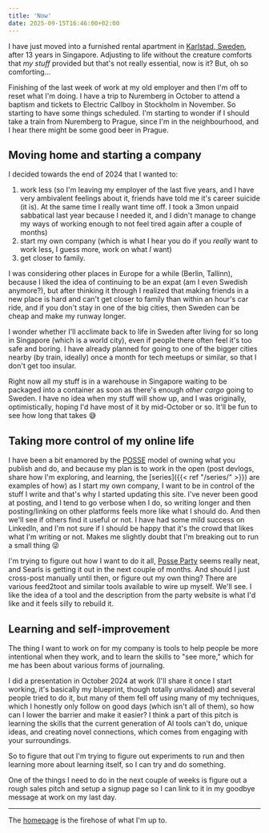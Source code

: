 ```yaml
---
title: 'Now'
date: 2025-09-15T16:46:00+02:00
---
```


I have just moved into a furnished rental apartment in [Karlstad, Sweden](https://en.wikipedia.org/wiki/Karlstad), after 13 years in Singapore. Adjusting to life without the creature comforts that _my stuff_ provided but that's not really essential, now is it? But, oh so comforting…

Finishing of the last week of work at my old employer and then I'm off to reset what I'm doing. I have a trip to Nuremberg in October to attend a baptism and tickets to Electric Callboy in Stockholm in November. So starting to have some things scheduled. I'm starting to wonder if I should take a train from Nuremberg to Prague, since I'm in the neighbourhood, and I hear there might be some good beer in Prague.

## Moving home and starting a company

I decided towards the end of 2024 that I wanted to:

1. work less (so I'm leaving my employer of the last five years, and I have very ambivalent feelings about it, friends have told me it's career suicide (it is). At the same time I really want time off. I took a 3mon unpaid sabbatical last year because I needed it, and I didn't manage to change my ways of working enough to not feel tired again after a couple of months)
2. start my own company (which is what I hear you do if you _really_ want to work less, I guess more, work on what _I_ want)
3. get closer to family. 

I was considering other places in Europe for a while (Berlin, Tallinn), because I liked the idea of continuing to be an expat (am I even Swedish anymore?), but after thinking it through I realized that making friends in a new place is hard and can't get closer to family than within an hour's car ride, and if you don't stay in one of the big cities, then Sweden can be cheap and make my runway longer.

I wonder whether I'll acclimate back to life in Sweden after living for so long in Singapore (which is a world city), even if people there often feel it's too safe and boring. I have already planned for going to one of the bigger cities nearby (by train, ideally) once a month for tech meetups or similar, so that I don't get too insular.

Right now all my stuff is in a warehouse in Singapore waiting to be packaged into a container as soon as there's enough _other cargo_ going to Sweden. I have no idea when my stuff will show up, and I was originally, optimistically, hoping I'd have most of it by mid-October or so. It'll be fun to see how long that takes 😅

## Taking more control of my online life

I have been a bit enamored by the [POSSE](https://indieweb.org/POSSE) model of owning what you publish and do, and because my plan is to work in the open (post devlogs, share how I'm exploring, and learning, the [series]({{< ref "/series/" >}}) are examples of how) as I start my own company, I want to be in control of the stuff I write and that's why I started updating this site. I've never been good at posting, and I tend to go verbose when I do, so writing longer and then posting/linking on other platforms feels more like what I should do. And then we'll see if others find it useful or not. I have had some mild success on LinkedIn, and I'm not sure if I should be happy that it's the crowd that likes what I'm writing or not. Makes me slightly doubt that I'm breaking out to run a small thing 😜

I'm trying to figure out how I want to do it all, [Posse Party](https://posseparty.com) seems really neat, and Searls is getting it out in the next couple of months. And should I just cross-post manually until then, or figure out my own thing? There are various feed2toot and similar tools available to wire up myself. We'll see. I like the idea of a tool and the description from the party website is what I'd like and it feels silly to rebuild it. 

## Learning and self-improvement

The thing I want to work on for my company is tools to help people be more intentional when they work, and to learn the skills to "see more," which for me has been about various forms of journaling.

I did a presentation in October 2024 at work (I'll share it once I start working, it's basically my blueprint, though totally unvalidated) and several people tried to do it, but many of them fell off using many of my techniques, which I honestly only follow on good days (which isn't all of them), so how can I lower the barrier and make it easier? I think a part of this pitch is learning the skills that the current generation of AI tools can't do, unique ideas, and creating novel connections, which comes from engaging with your surroundings.

So to figure that out I'm trying to figure out experiments to run and then learning more about learning itself, so I can try and do something.

One of the things I need to do in the next couple of weeks is figure out a rough sales pitch and setup a signup page so I can link to it in my goodbye message at work on my last day.

---

The [homepage](/) is the firehose of what I'm up to.
